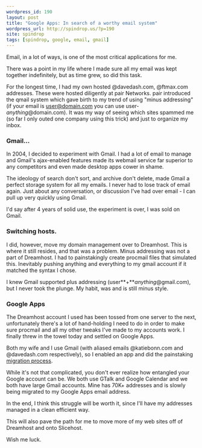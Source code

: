 ```yaml
---
wordpress_id: 190
layout: post
title: "Google Apps: In search of a worthy email system"
wordpress_url: http://spindrop.us/?p=190
site: spindrop
tags: [spindrop, google, email, gmail]
---
```

Email, in a lot of ways, is one of the most critical applications for me.

There was a point in my life where I made sure all my email was kept together indefinitely, but as time grew, so did this task.

For the longest time, I had my own hosted @davedash.com, @ftmax.com addresses.  These were hosted diligently at pair Networks.  pair introduced the qmail system which gave birth to my trend of using "minus addressing" (if your email is user@domain.com you can use user-*anything*@domain.com).  It was my way of seeing which sites spammed me (so far I only outed one company using this trick) and just to organize my inbox.

<!--more-->
### Gmail...

In 2004, I decided to experiment with Gmail.  I had a lot of email to manage and Gmail's ajax-enabled features made its webmail service far superior to any competitors and even made desktop apps cower in shame.

The ideology of search don't sort, and archive don't delete, made Gmail a perfect storage system for all my emails.  I never had to lose track of email again.  Just about any conversation, or discussion I've had over email - I can pull up very quickly using Gmail.

I'd say after 4 years of solid use, the experiment is over, I was sold on Gmail.  

### Switching hosts.

I did, however, move my domain management over to Dreamhost.  This is where it still resides, and that was a problem.  Minus addressing was not a part of Dreamhost.  I had to painstakingly create procmail files that simulated this.  Inevitably pushing anything and everything to my gmail account if it matched the syntax I chose.

I knew Gmail supported plus addressing (user**+***anything*@gmail.com), but I never took the plunge.  My habit, was and is still minus style.

### Google Apps

The Dreamhost account I used has been tossed from one server to the next, unfortunately there's a lot of hand-holding I need to do in order to make sure procmail and all my other tweaks I've made to my accounts work.  I finally threw in the towel today and settled on Google Apps.

Both my wife and I use Gmail (with aliased emails @katiebonn.com and @davedash.com respectively), so I enabled an app and did the painstaking [migration process](http://glomerate.wordpress.com/2008/08/20/migrating-from-gmail-to-google-apps/).

While it's not that complicated, you don't ever realize how entangled your Google account can be.  We both use GTalk and Google Calendar and we both have large Gmail accounts.  Mine has 70K+ addresses and is slowly being migrated to my Google Apps email address.

In the end, I think this struggle will be worth it, since I'll have my addresses managed in a clean efficient way.

This will also pave the path for me to move more of my web sites off of Dreamhost and onto Slicehost.

Wish me luck.
